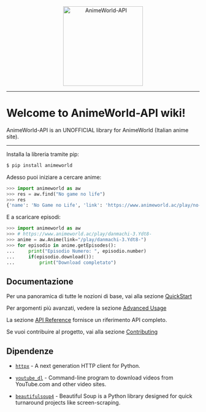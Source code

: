 <p align="center" style="margin: 0 0 10px">
  <img height="208" src="../static/img/AnimeWorld-API.png" alt='AnimeWorld-API'>
</p>

---

# Welcome to AnimeWorld-API wiki!

AnimeWorld-API is an UNOFFICIAL library for AnimeWorld (Italian anime site).

---

Installa la libreria tramite pip: 
```bash
$ pip install animeworld
```

Adesso puoi iniziare a cercare anime:
```python
>>> import animeworld as aw
>>> res = aw.find("No game no life")
>>> res
{'name': 'No Game no Life', 'link': 'https://www.animeworld.ac/play/no-game-no-life.IJUH1E', ...}
```

E a scaricare episodi:
```python
>>> import animeworld as aw
>>> # https://www.animeworld.ac/play/danmachi-3.Ydt8-
>>> anime = aw.Anime(link="/play/danmachi-3.Ydt8-")
>>> for episodio in anime.getEpisodes():
...     print("Episodio Numero: ", episodio.number)
...     if(episodio.download()):
...         print("Download completato")
```

## Documentazione

Per una panoramica di tutte le nozioni di base, vai alla sezione [QuickStart](usage/quickstart.md)

Per argomenti più avanzati, vedere la sezione [Advanced Usage](usage/advanced.md)

La sezione [API Reference](api-reference/developer-interface.md) fornisce un riferimento API completo.

Se vuoi contribuire al progetto, vai alla sezione [Contributing](community/contributing.md)

## Dipendenze

- [`httpx`](https://github.com/encode/httpx) - A next generation HTTP client for Python.

- [`youtube_dl`](https://github.com/ytdl-org/youtube-dl) - Command-line program to download videos from YouTube.com and other video sites.

- [`beautifulsoup4`](https://www.crummy.com/software/BeautifulSoup/bs4/doc/) - Beautiful Soup is a Python library designed for quick turnaround projects like screen-scraping.